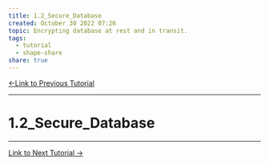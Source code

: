 ```yaml
---  
title: 1.2_Secure_Database  
created: October 30 2022 07:26  
topic: Encrypting database at rest and in transit.  
tags:  
  - tutorial  
  - shape-share  
share: true  
---  
```

  
  
[←Link to Previous Tutorial](/docs/1.1_Configure_Environment.md)  
  
---  
# 1.2_Secure_Database  
---  
[Link to Next Tutorial →]()  
